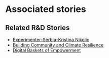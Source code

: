# Associated stories

<!-- !!DO NOT REMOVE!! start autogenerated hyperlinks -->
## Related R&D Stories
- [Experimenter-Serbia-Kristina Nikolic](/RnD-Archive/stories/?doc=Experimenters_SRB)
- [Building Community and Climate Resilience](/RnD-Archive/stories/?doc=Explorers_IRQ)
- [Digital Baskets of Empowerment](/RnD-Archive/stories/?doc=Explorers_SLV)
<!-- !!DO NOT REMOVE!! end autogenerated hyperlinks -->